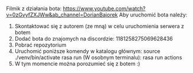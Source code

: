 Filmik z działania bota:
https://www.youtube.com/watch?v=0zGvyfZXJWw&ab_channel=DorianBajorek
Aby uruchomić bota należy: 
1. Skontaktować się z autorem (ze mną) w celu uruchomienia serwera z botem
2. Dodać bota do znajomych na discordzie:  1181258275069628436
3. Pobrać repozytorium
4. Uruchomić poniższe komendy w katalogu głównym:
    source ./venv/bin/activate
    rasa run
    (W osobnym terminalu): rasa run actions
5. W tym momencie można porozumieć się z botem :)
